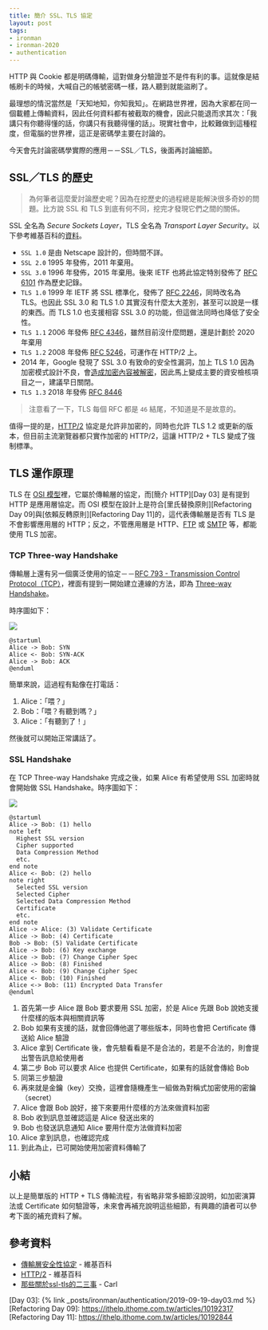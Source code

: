 ```yaml
---
title: 簡介 SSL、TLS 協定
layout: post
tags:
- ironman
- ironman-2020
- authentication
---
```


HTTP 與 Cookie 都是明碼傳輸，這對做身分驗證並不是件有利的事。這就像是結帳刷卡的時候，大喊自己的帳號密碼一樣，路人聽到就能盜刷了。

最理想的情況當然是「天知地知，你知我知」。在網路世界裡，因為大家都在同一個載體上傳輸資料，因此任何資料都有被截取的機會，因此只能退而求其次：「我講只有你聽得懂的話，你講只有我聽得懂的話」。現實社會中，比較難做到這種程度，但電腦的世界裡，這正是密碼學主要在討論的。

今天會先討論密碼學實際的應用－－SSL／TLS，後面再討論細節。

## SSL／TLS 的歷史

> 為何筆者這麼愛討論歷史呢？因為在挖歷史的過程總是能解決很多奇妙的問題。比方說 SSL 和 TLS 到底有何不同，挖完才發現它們之間的關係。

SSL 全名為 *Secure Sockets Layer*，TLS 全名為 *Transport Layer Security*。以下參考維基百科的[資料][傳輸層安全性協定]。

* `SSL 1.0` 是由 Netscape 設計的，但時間不詳。
* `SSL 2.0` 1995 年發佈，2011 年棄用。
* `SSL 3.0` 1996 年發佈，2015 年棄用。後來 IETF 也將此協定特別發佈了 [RFC 6101](https://tools.ietf.org/html/rfc6101) 作為歷史記錄。
* `TLS 1.0` 1999 年 IETF 將 SSL 標準化，發佈了 [RFC 2246](https://tools.ietf.org/html/rfc2246)，同時改名為 TLS。也因此 SSL 3.0 和 TLS 1.0 其實沒有什麼太大差別，甚至可以說是一樣的東西。而 TLS 1.0 也支援相容 SSL 3.0 的功能，但這做法同時也降低了安全性。
* `TLS 1.1` 2006 年發佈 [RFC 4346](https://tools.ietf.org/html/rfc4346)，雖然目前沒什麼問題，還是計劃於 2020 年棄用
* `TLS 1.2` 2008 年發佈 [RFC 5246](https://tools.ietf.org/html/rfc5246)，可運作在 HTTP/2 上。
* 2014 年，Google 發現了 SSL 3.0 有致命的安全性漏洞，加上 TLS 1.0 因為加密模式設計不良，會[造成加密內容被解密](http://securityalley.blogspot.com/2014/07/ssltls-beast.html)，因此馬上變成主要的資安檢核項目之一，建議早日關閉。
* `TLS 1.3` 2018 年發佈 [RFC 8446](https://tools.ietf.org/html/rfc8446)

> 注意看了一下，TLS 每個 RFC 都是 `46` 結尾，不知道是不是故意的。

值得一提的是，[HTTP/2][] 協定是允許非加密的，同時也允許 TLS 1.2 或更新的版本，但目前主流瀏覽器都只實作加密的 HTTP/2，這讓 HTTP/2 + TLS 變成了強制標準。

## TLS 運作原理

TLS 在 [OSI 模型](https://en.wikipedia.org/wiki/OSI_model)裡，它屬於傳輸層的協定，而[簡介 HTTP][Day 03] 是有提到 HTTP 是應用層協定。而 OSI 模型在設計上是符合[里氏替換原則][Refactoring Day 09]與[依賴反轉原則][Refactoring Day 11]的，這代表傳輸層是否有 TLS 是不會影響應用層的 HTTP；反之，不管應用層是 HTTP、[FTP](https://en.wikipedia.org/wiki/File_Transfer_Protocol) 或 [SMTP](https://en.wikipedia.org/wiki/Simple_Mail_Transfer_Protocol) 等，都能使用 TLS 加密。

### TCP Three-way Handshake

傳輸層上還有另一個廣泛使用的協定－－[RFC 793 - Transmission Control Protocol（TCP）](https://tools.ietf.org/html/rfc793)，裡面有提到一開始建立連線的方法，即為 [Three-way Handshake](https://zh.wikipedia.org/wiki/%E4%BC%A0%E8%BE%93%E6%8E%A7%E5%88%B6%E5%8D%8F%E8%AE%AE)。

時序圖如下：

![](http://www.plantuml.com/plantuml/png/SoWkIImgAStDuNBCoKnELT2rKt3AJx9I28xqum8oG7om15X4rz7P6qqTICGXDIy5Q080)

```
@startuml
Alice -> Bob: SYN
Alice <- Bob: SYN-ACK
Alice -> Bob: ACK
@enduml
```

簡單來說，這過程有點像在打電話：

1. Alice：「喂？」
2. Bob：「喂？有聽到嗎？」
3. Alice：「有聽到了！」

然後就可以開始正常講話了。

### SSL Handshake

在 TCP Three-way Handshake 完成之後，如果 Alice 有希望使用 SSL 加密時就會開始做 SSL Handshake。時序圖如下：

![](http://www.plantuml.com/plantuml/png/ZPBFIiGm6CJlVOhlQ0uhrl-Ao6fL1FLKyHxJwIQG9Y59nNrxqwLhRLR1MvcPpEzZw394xcFVwU96Am5QNDEjVR-alPAHXDQsC3Q2DDfO43sgbKI8LDVFz04Vb3L9hPIJy1HwvwoFQ99qnoEdodRE8mmfUa6KTd0GnNu1qz3GEqAl5YFqS0RrYJPGQsY8r9jXj_B8_wdyZQ_WesgLu17vCTC2cuzqpX6ZDwvLayApXzbKnspc9d7oJlvNSShe2Ml2fv3Sh7RiiqJO6DkjQmUHXyuPFIYZWaIJxthns_iyL1xi5ao_GydetWY_Tj_xldfkGWjVB66QljDV)

```
@startuml
Alice -> Bob: (1) hello
note left
  Highest SSL version
  Cipher supported
  Data Compression Method
  etc.
end note
Alice <- Bob: (2) hello
note right
  Selected SSL version
  Selected Cipher
  Selected Data Compression Method
  Certificate
  etc.
end note
Alice -> Alice: (3) Validate Certificate
Alice -> Bob: (4) Certificate
Bob -> Bob: (5) Validate Certificate
Alice -> Bob: (6) Key exchange
Alice -> Bob: (7) Change Cipher Spec
Alice -> Bob: (8) Finished
Alice <- Bob: (9) Change Cipher Spec
Alice <- Bob: (10) Finished
Alice <-> Bob: (11) Encrypted Data Transfer
@enduml
```

1. 首先第一步 Alice 跟 Bob 要求要用 SSL 加密，於是 Alice 先跟 Bob 說她支援什麼樣的版本與相關資訊等
2. Bob 如果有支援的話，就會回傳他選了哪些版本，同時也會把 Certificate 傳送給 Alice 驗證
3. Alice 拿到 Certificate 後，會先驗看看是不是合法的，若是不合法的，則會提出警告訊息給使用者
4. 第二步 Bob 可以要求 Alice 也提供 Certificate，如果有的話就會傳給 Bob
5. 同第三步驗證
6. 再來就是金鑰（key）交換，這裡會隨機產生一組做為對稱式加密使用的密鑰（secret）
7. Alice 會跟 Bob 說好，接下來要用什麼樣的方法來做資料加密
8. Bob 收到訊息並確認這是 Alice 發送出來的
9. Bob 也發送訊息通知 Alice 要用什麼方法做資料加密
10. Alice 拿到訊息，也確認完成
11. 到此為止，已可開始使用加密資料傳輸了

## 小結

以上是簡單版的 HTTP + TLS 傳輸流程，有省略非常多細節沒說明，如加密演算法或 Certificate 如何驗證等，未來會再補充說明這些細節，有興趣的讀者可以參考下面的補充資料了解。

## 參考資料

* [傳輸層安全性協定][] - 維基百科
* [HTTP/2][] - 維基百科
* [那些關於ssl-tls的二三事](https://medium.com/@clu1022/%E9%82%A3%E4%BA%9B%E9%97%9C%E6%96%BCssl-tls%E7%9A%84%E4%BA%8C%E4%B8%89%E4%BA%8B-%E4%B9%9D-ssl-communication-31a2a8a888a6) - Carl

[傳輸層安全性協定]: https://zh.wikipedia.org/wiki/%E5%82%B3%E8%BC%B8%E5%B1%A4%E5%AE%89%E5%85%A8%E6%80%A7%E5%8D%94%E5%AE%9A
[HTTP/2]: https://zh.wikipedia.org/wiki/HTTP/2

[Day 03]: {% link _posts/ironman/authentication/2019-09-19-day03.md %}
[Refactoring Day 09]: https://ithelp.ithome.com.tw/articles/10192317
[Refactoring Day 11]: https://ithelp.ithome.com.tw/articles/10192844
